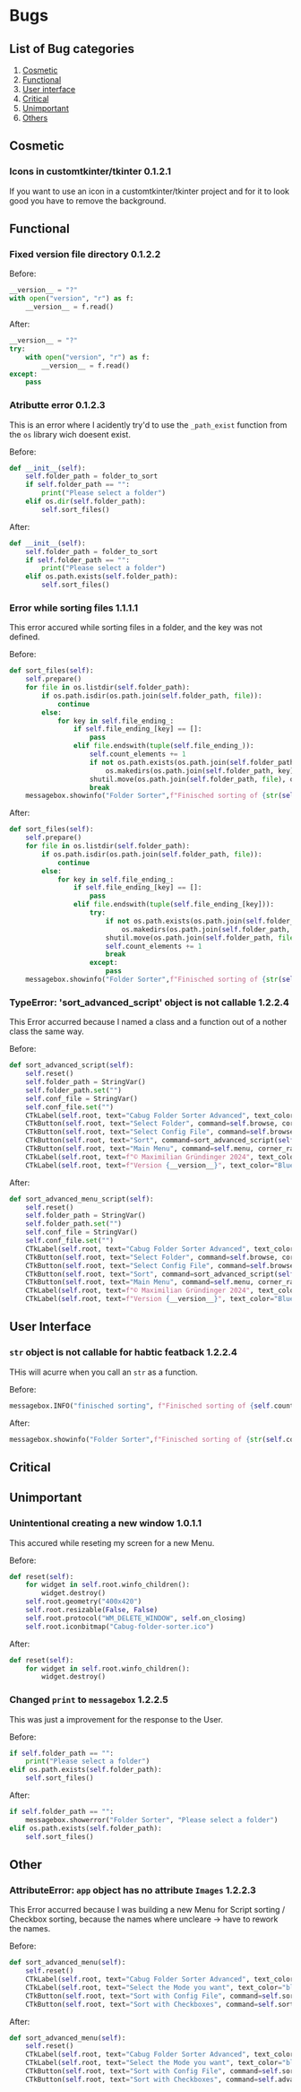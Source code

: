 # Bugs

## List of Bug categories

1. [Cosmetic](#cosmetic)
2. [Functional](#functional)
3. [User interface](#user-interface)
4. [Critical](#critical)
5. [Unimportant](#unimportant)
6. [Others](#other)

## Cosmetic

### Icons in customtkinter/tkinter 0.1.2.1

If you want to use an icon in a customtkinter/tkinter project and for it to look good you have to remove the background.

## Functional

### Fixed version file directory 0.1.2.2

Before:

```python
__version__ = "?"
with open("version", "r") as f:
    __version__ = f.read()
```

After:

```python
__version__ = "?"
try:
    with open("version", "r") as f:
        __version__ = f.read()
except:
    pass
```

### Atributte error 0.1.2.3

This is an error where I acidently try'd to use the `_path_exist` function from the `os` library wich doesent exist.

Before:

```python
def __init__(self):
    self.folder_path = folder_to_sort
    if self.folder_path == "":
        print("Please select a folder")
    elif os.dir(self.folder_path):
        self.sort_files()
```

After:

```python
def __init__(self):
    self.folder_path = folder_to_sort
    if self.folder_path == "":
        print("Please select a folder")
    elif os.path.exists(self.folder_path):
        self.sort_files()
```

### Error while sorting files 1.1.1.1

This error accured while sorting files in a folder, and the key was not defined.

Before:

```python
def sort_files(self):
    self.prepare()
    for file in os.listdir(self.folder_path):
        if os.path.isdir(os.path.join(self.folder_path, file)):
            continue
        else:
            for key in self.file_ending_:
                if self.file_ending_[key] == []:
                    pass
                elif file.endswith(tuple(self.file_ending_)):
                    self.count_elements += 1
                    if not os.path.exists(os.path.join(self.folder_path, key)):
                        os.makedirs(os.path.join(self.folder_path, key))
                    shutil.move(os.path.join(self.folder_path, file), os.path.join(self.folder_path, key, file))
                    break
    messagebox.showinfo("Folder Sorter",f"Finisched sorting of {str(self.count_elements)} elements \n in the folder {folder_to_sort}.")
```

After:

```python
def sort_files(self):
    self.prepare()
    for file in os.listdir(self.folder_path):
        if os.path.isdir(os.path.join(self.folder_path, file)):
            continue
        else:
            for key in self.file_ending_:
                if self.file_ending_[key] == []:
                    pass
                elif file.endswith(tuple(self.file_ending_[key])):
                    try:
                        if not os.path.exists(os.path.join(self.folder_path, key)):
                            os.makedirs(os.path.join(self.folder_path, key))
                        shutil.move(os.path.join(self.folder_path, file), os.path.join(self.folder_path, key, file))
                        self.count_elements += 1
                        break
                    except:
                        pass
    messagebox.showinfo("Folder Sorter",f"Finisched sorting of {str(self.count_elements)} elements \n in the folder {folder_to_sort}.")
```

### TypeError: 'sort_advanced_script' object is not callable 1.2.2.4

This Error accurred because I named a class and a function out of a nother class the same way.

Before:

```python
def sort_advanced_script(self):
    self.reset()
    self.folder_path = StringVar()
    self.folder_path.set("")
    self.conf_file = StringVar()
    self.conf_file.set("")
    CTkLabel(self.root, text="Cabug Folder Sorter Advanced", text_color="blue", font=("Arial", 20)).place(x=70, y=10)
    CTkButton(self.root, text="Select Folder", command=self.browse, corner_radius=10).place(x=140, y=50)
    CTkButton(self.root, text="Select Config File", command=self.browse_conf_file, corner_radius=10).place(x=140, y=100)
    CTkButton(self.root, text="Sort", command=sort_advanced_script(self.folder_path.get(), self.conf_file.get()), corner_radius=10).place(x=140, y=150)
    CTkButton(self.root, text="Main Menu", command=self.menu, corner_radius=10, fg_color="Red", hover_color="Darkred").place(x=140, y=300)
    CTkLabel(self.root, text=f"© Maximilian Gründinger 2024", text_color="Blue",font=("Arial", 9)).place(x=150, y=350)
    CTkLabel(self.root, text=f"Version {__version__}", text_color="Blue",font=("Arial", 9)).place(x=185, y=370)
```

After:

```python
def sort_advanced_menu_script(self):
    self.reset()
    self.folder_path = StringVar()
    self.folder_path.set("")
    self.conf_file = StringVar()
    self.conf_file.set("")
    CTkLabel(self.root, text="Cabug Folder Sorter Advanced", text_color="blue", font=("Arial", 20)).place(x=70, y=10)
    CTkButton(self.root, text="Select Folder", command=self.browse, corner_radius=10).place(x=140, y=50)
    CTkButton(self.root, text="Select Config File", command=self.browse_conf_file, corner_radius=10).place(x=140, y=100)
    CTkButton(self.root, text="Sort", command=sort_advanced_script(self.folder_path.get(), self.conf_file.get()), corner_radius=10).place(x=140, y=150)
    CTkButton(self.root, text="Main Menu", command=self.menu, corner_radius=10, fg_color="Red", hover_color="Darkred").place(x=140, y=300)
    CTkLabel(self.root, text=f"© Maximilian Gründinger 2024", text_color="Blue",font=("Arial", 9)).place(x=150, y=350)
    CTkLabel(self.root, text=f"Version {__version__}", text_color="Blue",font=("Arial", 9)).place(x=185, y=370)
```

## User Interface

### `str` object is not callable for habtic featback 1.2.2.4

THis will acurre when you call an `str` as a function.

Before:

```python
messagebox.INFO("finisched sorting", f"Finisched sorting of {self.count_elements} elements \n in the folder {self.folder_path}.")
```

After:

```python
messagebox.showinfo("Folder Sorter",f"Finisched sorting of {str(self.count_elements)} elements \n in the folder {folder_to_sort}.")
```

## Critical

## Unimportant

### Unintentional creating a new window 1.0.1.1

This accured while reseting my screen for a new Menu.

Before:

```python
def reset(self):
    for widget in self.root.winfo_children():
        widget.destroy()
    self.root.geometry("400x420")
    self.root.resizable(False, False)
    self.root.protocol("WM_DELETE_WINDOW", self.on_closing)
    self.root.iconbitmap("Cabug-folder-sorter.ico")
```

After:

```python
def reset(self):
    for widget in self.root.winfo_children():
        widget.destroy()
```

### Changed `print` to `messagebox` 1.2.2.5

This was just a improvement for the response to the User.

Before:

```python
if self.folder_path == "":
    print("Please select a folder")
elif os.path.exists(self.folder_path):
    self.sort_files()
```

After:

```python
if self.folder_path == "":
    messagebox.showerror("Folder Sorter", "Please select a folder")
elif os.path.exists(self.folder_path):
    self.sort_files()
```

## Other


### AttributeError: `app` object has no attribute `Images` 1.2.2.3

This Error accurred because I was building a new Menu for Script sorting / Checkbox sorting, because the names where uncleare -> have to rework the names.

Before:

```python
def sort_advanced_menu(self):
    self.reset()
    CTkLabel(self.root, text="Cabug Folder Sorter Advanced", text_color="blue", font=("Arial", 20)).place(x=70, y=10)
    CTkLabel(self.root, text="Select the Mode you want", text_color="black", font=("Arial", 12)).place(x=90, y=50)
    CTkButton(self.root, text="Sort with Config File", command=self.sort_advanced_script, corner_radius=15, width=240, height=70).place(x=90, y=90)
    CTkButton(self.root, text="Sort with Checkboxes", command=self.sort_advanced, corner_radius=15, width=240, height=70).place(x=90, y=170) # <- Error with the name
```

After:

```python
def sort_advanced_menu(self):
    self.reset()
    CTkLabel(self.root, text="Cabug Folder Sorter Advanced", text_color="blue", font=("Arial", 20)).place(x=70, y=10)
    CTkLabel(self.root, text="Select the Mode you want", text_color="black", font=("Arial", 12)).place(x=90, y=50)
    CTkButton(self.root, text="Sort with Config File", command=self.sort_advanced_script, corner_radius=15, width=240, height=70).place(x=90, y=90)
    CTkButton(self.root, text="Sort with Checkboxes", command=self.advanced_mode, corner_radius=15, width=240, height=70).place(x=90, y=170) # <- changed the name to right one
```